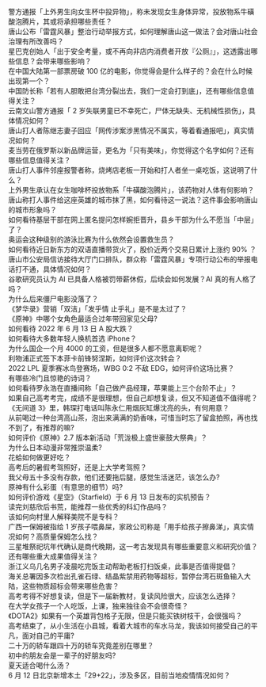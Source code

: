 警方通报「上外男生向女生杯中投异物」，称未发现女生身体异常，投放物系牛磺酸泡腾片，其或将承担哪些责任？  
唐山公布「雷霆风暴」整治行动举报方式，如何理解唐山这一做法？会对唐山社会治理有所改善吗？  
星巴克创始人「出于安全考量，或不再向非店内消费者开放『公厕』」，这透露出哪些信息？会带来哪些影响？  
在中国大陆第一部票房破 100 亿的电影，你觉得会是什么样子的？会在什么时候出现第一个？  
中国防长称「若有人胆敢把台湾分裂出去，我们一定会打到底」，还有哪些信息值得关注？  
云南文山警方通报「 2 岁失联男童已不幸死亡，尸体无缺失、无机械性损伤」，具体情况如何？  
唐山打人者陈继志妻子回应「网传涉案涉黑情况不属实，等着看通报吧」，真实情况如何？  
麦当劳在俄罗斯以新品牌运营，更名为「只有美味」，你觉得这个名字如何？还有哪些信息值得关注？  
唐山打人事件邻座报警者称，烧烤店老板一开始和打人者坐一桌吃饭，这说明了什么？  
上外男生承认在女生咖啡杯投放物系「牛磺酸泡腾片」，该药物对人体有何影响？  
唐山称打人事件给这座英雄的城市抹了黑，如何看待这一说法？这件事会影响唐山的城市形象吗？  
如何看待基层干部在网上匿名提问怎样婉拒晋升，县乡干部为什么不愿当「中层」了？  
奥运会这种级别的游泳比赛为什么依然会设置救生员？  
如何看待近日新东方的双语直播带货火了，股价近两个交易日累计上涨约 90% ？  
唐山市公安局信访接待大厅门口排队，群众称「雷霆风暴」专项行动公布的举报电话打不通，具体情况如何？  
谷歌研究员认为 AI 已具备人格被罚带薪休假，后续会如何发展？AI 真的有人格了吗？  
为什么后来僵尸电影没落了？  
《梦华录》营销「双洁」「发乎情 止乎礼」是不是太过了？  
《原神》中哪个女角色最适合过年带回家见父母?  
如何看待 2022 年 6 月 13 日 A 股大跌？  
如何看待大多数年轻人换机首选 iPhone？  
为什么国企一个月 4000 的工资，但是很多人都不愿意离职呢？  
利物浦正式签下本菲卡前锋努涅斯，如何评价这次转会？  
2022 LPL 夏季赛冰鸟登赛场，WBG 0:2 不敌 EDG，如何评价这场比赛？  
有哪些冷门且惊艳的诗词？  
如何看待罗永浩在直播间称「自己做产品经理，苹果能上三个台阶不止」？  
如果自己高考考完，成绩不是很理想，但自己却想复读，但又不知道值不值得呢？  
《无间道 3》里，韩琛打电话叫陈永仁用烟灰缸爆沈亮的头，有何用意？  
从前喝过一种台湾高山茶，泡出来满满的奶香味，可惜当时忘了留盒拍照，再也找不到了，有推荐的嘛?  
如何评价《原神》2.7 版本新活动「荒泷极上盛世豪鼓大祭典」？  
为什么日本动漫非常推崇温柔?  
花蛤如何做更好吃？  
高考后的暑假考驾照好，还是上大学考驾照？  
我父母五十多没有存款，他们还要拖后腿，感觉生活迷茫，该怎么办?  
原神有什么彩蛋（有意思的细节）吗?  
如何评价游戏《星空》（Starfield）于 6 月 13 日发布的实机预告？  
读完刘慈欣后书荒，能推荐一些优秀的科幻作品吗？  
该如何向村里人解释美院不是专科？  
广西一保姆被指给 1 岁孩子喂鼻屎，家政公司称是「用手给孩子擦鼻涕」，真实情况如何？高质量保姆怎么找？  
三星堆祭祀坑年代确认是商代晚期，这一考古发现具有哪些重要意义和研究价值？还有哪些重大成果值得关注？  
浙江义乌几名男子凌晨吃完饭主动帮助老板打扫饭桌，此事是否值得提倡？  
海关总署因多次检出孔雀石绿、结晶紫禁用药物等超标，暂停台湾石斑鱼输入大陆，这些物质超标会带来哪些危害？  
高考考得不好想复读，但是下一届新教材，复读风险很大，应该怎么选择？  
在大学女孩子一个人吃饭，上课，独来独往会不会很奇怪？  
《DOTA2》如果有一个英雄背包格子无限，但是只能买铁树枝干，会很强吗？  
高考结束了，从小生活在小县城，看着大城市的车水马龙，我该如何接受自己的平凡，面对自己的平庸?  
二十万的轿车跟四十万的轿车究竟差别在哪里？  
初中的朋友会是一辈子的好朋友吗?  
夏天适合喝什么汤？  
6 月 12 日北京新增本土「29+22」，涉及多区，目前当地疫情情况如何？  

